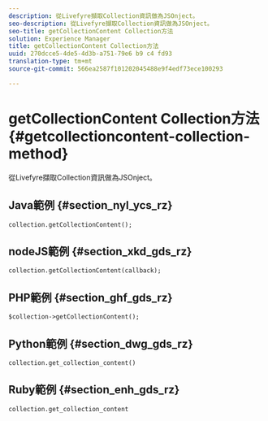 ```yaml
---
description: 從Livefyre擷取Collection資訊做為JSOnject。
seo-description: 從Livefyre擷取Collection資訊做為JSOnject。
seo-title: getCollectionContent Collection方法
solution: Experience Manager
title: getCollectionContent Collection方法
uuid: 270dcce5-4de5-4d3b-a751-79e6 b9 c4 fd93
translation-type: tm+mt
source-git-commit: 566ea2587f101202045488e9f4edf73ece100293

---
```



# getCollectionContent Collection方法{#getcollectioncontent-collection-method}

從Livefyre擷取Collection資訊做為JSOnject。

## Java範例 {#section_nyl_ycs_rz}

```
collection.getCollectionContent(); 
```

## nodeJS範例 {#section_xkd_gds_rz}

```
collection.getCollectionContent(callback); 
```

## PHP範例 {#section_ghf_gds_rz}

```
$collection->getCollectionContent(); 
```

## Python範例 {#section_dwg_gds_rz}

```
collection.get_collection_content() 
```

## Ruby範例 {#section_enh_gds_rz}

```
collection.get_collection_content 
```


